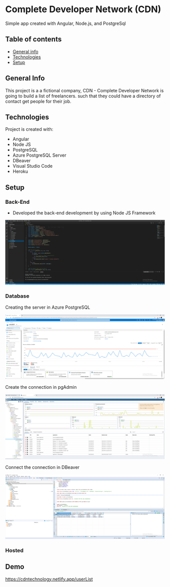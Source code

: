 # Complete Developer Network (CDN)
Simple app created with Angular, Node.js, and PostgreSql

## Table of contents
* [General info](#general-info)
* [Technologies](#technologies)
* [Setup](#setup)

## General Info
This project is a a fictional company, CDN - Complete Developer Network is going to build a list of freelancers.
such that they could have a directory of contact get people for their job.

## Technologies
Project is created with:
* Angular 
* Node JS
* PostgreSQL
* Azure PostgreSQL Server
* DBeaver
* Visual Studio Code
* Heroku

## Setup
### Back-End
- Developed the back-end development by using Node JS Framework

![](images/apicode.PNG)

### Database
Creating the server in Azure PostgreSQL

![](images/azure.PNG)

Create the connection in pgAdmin 

![](images/pgadmin4.PNG)

Connect the connection in DBeaver

![](images/dbeaverss.PNG)

### Hosted



## Demo
https://cdntechnology.netlify.app/userList

